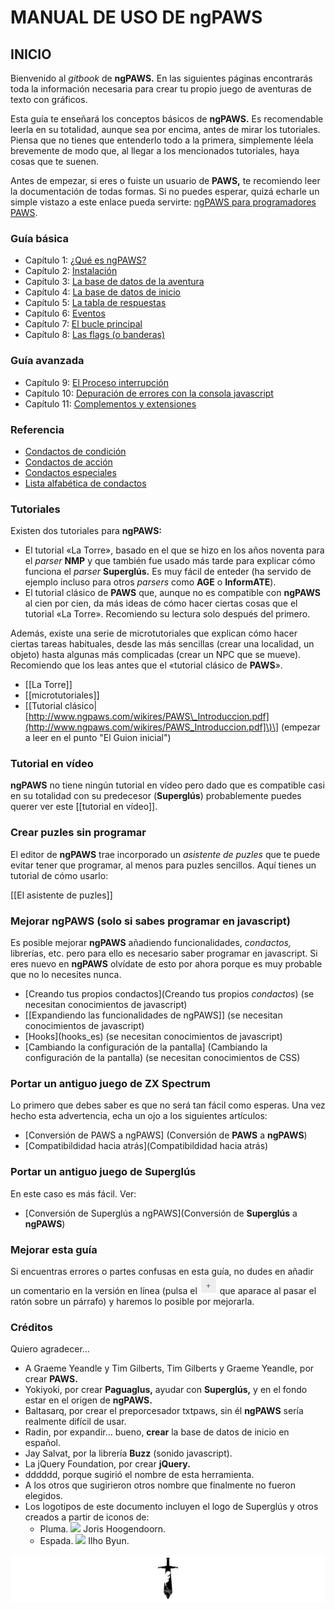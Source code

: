 # MANUAL DE USO DE ngPAWS

## INICIO

Bienvenido al _gitbook_ de **ngPAWS.** En las siguientes páginas encontrarás toda la información necesaria para crear tu propio juego de aventuras de texto con gráficos.

Esta guía te enseñará los conceptos básicos de **ngPAWS.** Es recomendable leerla en su totalidad, aunque sea por encima, antes de mirar los tutoriales. Piensa que no tienes que entenderlo todo a la primera, simplemente léela brevemente de modo que, al llegar a los mencionados tutoriales, haya cosas que te suenen.

Antes de empezar, si eres o fuiste un usuario de **PAWS,** te recomiendo leer la documentación de todas formas. Si no puedes esperar, quizá echarle un simple vistazo a este enlace pueda servirte: [ngPAWS para programadores PAWS](/ngpaws-para-programadores-paws.md).

### Guía básica

* Capítulo 1: [¿Qué es ngPAWS?](/que-es-ngpaws.md)
* Capítulo 2: [Instalación](/instalacion.md)
* Capítulo 3: [La base de datos de la aventura](/la-base-de-datos-de-la-aventura.md)
* Capítulo 4: [La base de datos de inicio](/La-base-de-datos-de-inicio.md)
* Capítulo 5: [La tabla de respuestas](/La-tabla-de-respuestas.md)
* Capítulo 6: [Eventos](/Eventos.md)
* Capítulo 7: [El bucle principal](/El-bucle-principal.md)
* Capítulo 8: [Las flags \(o banderas\)](/Los-flags.md)

### Guía avanzada

* Capítulo 9: [El Proceso interrupción](/El-proceso-interrupción.md)
* Capítulo 10: [Depuración de errores con la consola javascript](/depuracion-de-errores-con-la-consola-javascript.md)
* Capítulo 11: [Complementos y extensiones](/Plugins-y-extensiones-de-ngPAWS.md)

### Referencia

* [Condactos de condición](/Condactos-condición.md)
* [Condactos de acción](/Condactos-acción.md)
* [Condactos especiales](https://github.com/Utodev/ngPAWS/wiki/Condactos-especiales) 
* [Lista alfabética de condactos](/Lista-alfabética-de-condactos.md)

### Tutoriales

Existen dos tutoriales para **ngPAWS:**

* El tutorial «La Torre», basado en el que se hizo en los años noventa para el _parser_ **NMP** y que también fue usado más tarde para explicar cómo funciona el _parser_ **Superglús.** Es muy fácil de enteder \(ha servido de ejemplo incluso para otros _parsers_ como **AGE** o **InformATE**\).
* El tutorial clásico de **PAWS** que, aunque no es compatible con **ngPAWS** al cien por cien, da más ideas de cómo hacer ciertas cosas que el tutorial «La Torre». Recomiendo su lectura solo después del primero.

Además, existe una serie de microtutoriales que explican cómo hacer ciertas tareas habituales, desde las más sencillas \(crear una localidad, un objeto\) hasta algunas más complicadas \(crear un NPC que se mueve\). Recomiendo que los leas antes que el «tutorial clásico de **PAWS**».

* \[\[La Torre\]\]
* \[\[microtutoriales\]\]
* \[\[Tutorial clásico\|[http://www.ngpaws.com/wikires/PAWS\_Introduccion.pdf](http://www.ngpaws.com/wikires/PAWS_Introduccion.pdf]\)\] \(empezar a leer en el punto "El Guion inicial"\)

### Tutorial en vídeo

**ngPAWS** no tiene ningún tutorial en vídeo pero dado que es compatible casi en su totalidad con su predecesor \(**Superglús**\) probablemente puedes querer ver este \[\[tutorial en vídeo\]\].

### Crear puzles sin programar

El editor de **ngPAWS** trae incorporado un _asistente de puzles_ que te puede evitar tener que programar, al menos para puzles sencillos. Aquí tienes un tutorial de cómo usarlo:

\[\[El asistente de puzles\]\]

### Mejorar **ngPAWS** \(solo si sabes programar en javascript\)

Es posible mejorar **ngPAWS** añadiendo funcionalidades, _condactos,_ librerías, etc. pero para ello es necesario saber programar en javascript. Si eres nuevo en **ngPAWS** olvídate de esto por ahora porque es muy probable que no lo necesites nunca.

* \[Creando tus propios condactos\]\(Creando tus propios _condactos_\) \(se necesitan conocimientos de javascript\)
* \[\[Expandiendo las funcionalidades de ngPAWS\]\] \(se necesitan conocimientos de javascript\)
* \[Hooks\]\(hooks\_es\) \(se necesitan conocimientos de javascript\)
* \[Cambiando la configuración de la pantalla\] \(Cambiando la configuración de la pantalla\) \(se necesitan conocimientos de CSS\)

### Portar un antiguo juego de ZX Spectrum

Lo primero que debes saber es que no será tan fácil como esperas. Una vez hecho esta advertencia, echa un ojo a los siguientes artículos:

* \[Conversión de PAWS a ngPAWS\] \(Conversión de **PAWS** a **ngPAWS**\)
* \[Compatibildidad hacia atrás\]\(Compatibildidad hacia atrás\)

### Portar un antiguo juego de Superglús

En este caso es más fácil. Ver:

* \[Conversión de Superglús a ngPAWS\]\(Conversión de **Superglús** a **ngPAWS**\)

### Mejorar esta guía

Si encuentras errores o partes confusas en esta guía, no dudes en añadir un comentario en la versión en línea \(pulsa el ![](/assets/maspetit.png) que aparace al pasar el ratón sobre un párrafo\) y haremos lo posible por mejorarla.

### Créditos

Quiero agradecer...

* A Graeme Yeandle y Tim Gilberts, Tim Gilberts y Graeme Yeandle, por crear **PAWS.**
* Yokiyoki, por crear **Paguaglus,** ayudar con **Superglús,** y en el fondo estar en el origen de **ngPAWS.**
* Baltasarq, por crear el preporcesador txtpaws, sin él **ngPAWS** sería realmente difícil de usar.
* Radin, por expandir... bueno, **crear** la base de datos de inicio en español.
* Jay Salvat, por la librería **Buzz** \(sonido javascript\).
* La jQuery Foundation, por crear **jQuery.**
* dddddd, porque sugirió el nombre de esta herramienta.
* A los otros que sugirieron otros nombre que finalmente no fueron elegidos.
* Los logotipos de este documento incluyen el logo de Superglús y otros creados a partir de iconos de:
  * Pluma. ![](https://mirrors.creativecommons.org/presskit/buttons/88x31/svg/by.svg) Joris Hoogendoorn.
  * Espada. ![](https://mirrors.creativecommons.org/presskit/buttons/88x31/svg/by.svg) Ilho Byun.

![](/assets/logo-header.svg)

